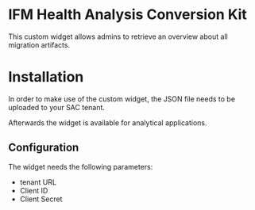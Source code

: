 # IFM Health Analysis Conversion Kit

This custom widget allows admins to retrieve an overview about all migration artifacts.


# Installation

In order to make use of the custom widget, the JSON file needs to be uploaded to your SAC tenant.

Afterwards the widget is available for analytical applications.


## Configuration

The widget needs the following parameters:

- tenant URL
- Client ID
- Client Secret